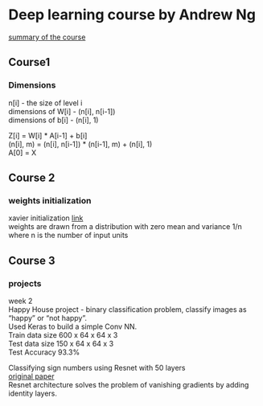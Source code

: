 # Deep learning course by Andrew Ng

[summary of the course](https://www.kdnuggets.com/2017/11/ng-deep-learning-specialization-21-lessons.html)

## Course1
### Dimensions

n[i] - the size of level i  
dimensions of W[i] - (n[i], n[i-1])  
dimensions of b[i] - (n[i], 1)  

Z[i] = W[i] * A[i-1] + b[i]  
(n[i], m) = (n[i], n[i-1]) * (n[i-1], m) + (n[i], 1)  
A[0] = X  

## Course 2
### weights initialization  
xavier initialization [link](http://andyljones.tumblr.com/post/110998971763/an-explanation-of-xavier-initialization)  
weights are drawn from a distribution with zero mean and variance 1/n where n is the number of input units

## Course 3
### projects

week 2  
Happy House project - binary classification problem, classify images as “happy” or “not happy”.  
Used Keras to build a simple Conv NN.  
Train data size 600 x 64 x 64 x 3  
Test data size 150 x 64 x 64 x 3  
Test Accuracy 93.3%  
  
Classifying sign numbers using Resnet with 50 layers  
[original paper](https://arxiv.org/pdf/1512.03385.pdf)  
Resnet architecture solves the problem of vanishing gradients by adding identity layers.
